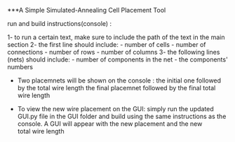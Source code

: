 ***A Simple Simulated-Annealing Cell Placement Tool

run and build instructions(console) :

1- to run a certain text, make sure to include the path of the text in the main section
2- the first line should include:
    - number of cells
    - number of connections
    - number of rows
    - number of columns
3- the following lines (nets) should include:
    - number of components in the net
    - the components' numbers

* Two placemnets will be shown on the console : 
    the initial one followed by the total wire length
    the final placemnet followed by the final total wire length
    
* To view the new wire placement on the GUI:
    simply run the updated GUI.py file in the GUI folder and build using the same instructions as the console. A GUI will appear with the new placement and the new total wire length